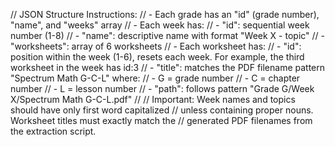 // JSON Structure Instructions:
// - Each grade has an "id" (grade number), "name", and "weeks" array
// - Each week has:
//   - "id": sequential week number (1-8)
//   - "name": descriptive name with format "Week X - topic"
//   - "worksheets": array of 6 worksheets
// - Each worksheet has:
//   - "id": position within the week (1-6), resets each week. For example, the third worksheet in the week has id:3
//   - "title": matches the PDF filename pattern "Spectrum Math G-C-L" where:
//     - G = grade number
//     - C = chapter number
//     - L = lesson number
//   - "path": follows pattern "Grade G/Week X/Spectrum Math G-C-L.pdf"
// 
// Important: Week names and topics should have only first word capitalized 
// unless containing proper nouns. Worksheet titles must exactly match the 
// generated PDF filenames from the extraction script.